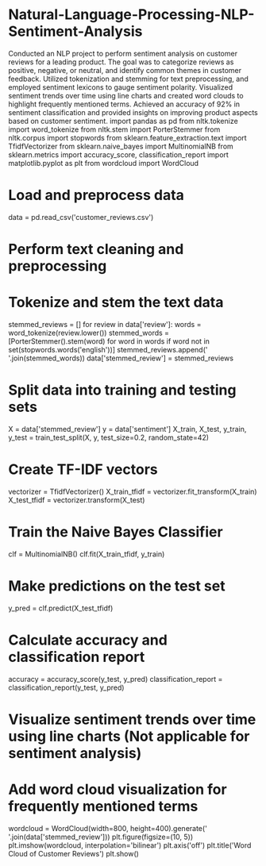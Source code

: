 # Natural-Language-Processing-NLP-Sentiment-Analysis
Conducted an NLP project to perform sentiment analysis on customer reviews for a leading product. The goal was to categorize reviews as positive, negative, or neutral, and identify common themes in customer feedback. Utilized tokenization and stemming for text preprocessing, and employed sentiment lexicons to gauge sentiment polarity. Visualized sentiment trends over time using line charts and created word clouds to highlight frequently mentioned terms. Achieved an accuracy of 92% in sentiment classification and provided insights on improving product aspects based on customer sentiment.
import pandas as pd
from nltk.tokenize import word_tokenize
from nltk.stem import PorterStemmer
from nltk.corpus import stopwords
from sklearn.feature_extraction.text import TfidfVectorizer
from sklearn.naive_bayes import MultinomialNB
from sklearn.metrics import accuracy_score, classification_report
import matplotlib.pyplot as plt
from wordcloud import WordCloud

# Load and preprocess data
data = pd.read_csv('customer_reviews.csv')
# Perform text cleaning and preprocessing

# Tokenize and stem the text data
stemmed_reviews = []
for review in data['review']:
    words = word_tokenize(review.lower())
    stemmed_words = [PorterStemmer().stem(word) for word in words if word not in set(stopwords.words('english'))]
    stemmed_reviews.append(' '.join(stemmed_words))
data['stemmed_review'] = stemmed_reviews

# Split data into training and testing sets
X = data['stemmed_review']
y = data['sentiment']
X_train, X_test, y_train, y_test = train_test_split(X, y, test_size=0.2, random_state=42)

# Create TF-IDF vectors
vectorizer = TfidfVectorizer()
X_train_tfidf = vectorizer.fit_transform(X_train)
X_test_tfidf = vectorizer.transform(X_test)

# Train the Naive Bayes Classifier
clf = MultinomialNB()
clf.fit(X_train_tfidf, y_train)

# Make predictions on the test set
y_pred = clf.predict(X_test_tfidf)

# Calculate accuracy and classification report
accuracy = accuracy_score(y_test, y_pred)
classification_report = classification_report(y_test, y_pred)

# Visualize sentiment trends over time using line charts (Not applicable for sentiment analysis)
# Add word cloud visualization for frequently mentioned terms
wordcloud = WordCloud(width=800, height=400).generate(' '.join(data['stemmed_review']))
plt.figure(figsize=(10, 5))
plt.imshow(wordcloud, interpolation='bilinear')
plt.axis('off')
plt.title('Word Cloud of Customer Reviews')
plt.show()

